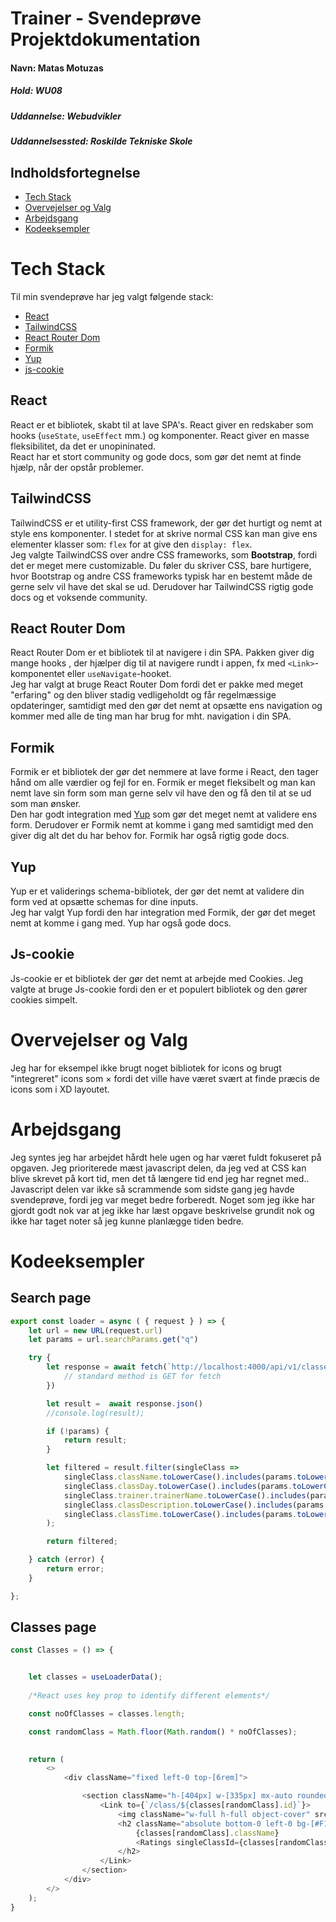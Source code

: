 # Trainer - Svendeprøve Projektdokumentation

#### Navn: Matas Motuzas

##### Hold: WU08

##### Uddannelse: Webudvikler

##### Uddannelsessted: Roskilde Tekniske Skole


## Indholdsfortegnelse

- [Tech Stack](#tech-stack)
- [Overvejelser og Valg](#overvejelser-og-valg)
- [Arbejdsgang](#arbejdsgang)
- [Kodeeksempler](#kodeeksempler)

# Tech Stack

Til min svendeprøve har jeg valgt følgende stack:

- [React](#react)
- [TailwindCSS](#tailwindcss)
- [React Router Dom](#react-router-dom)
- [Formik](#formik)
- [Yup](#yup)
- [js-cookie](#js-cookie)

## React

React er et bibliotek, skabt til at lave SPA's. React giver en redskaber som hooks (`useState`, `useEffect` mm.) og komponenter. React giver en masse fleksibilitet, da det er unopininated.  
React har et stort community og gode docs, som gør det nemt at finde hjælp, når der opstår problemer.


## TailwindCSS

TailwindCSS er et utility-first CSS framework, der gør det hurtigt og nemt at style ens komponenter.
I stedet for at skrive normal CSS kan man give ens elementer klasser som: `flex` for at give den `display: flex`.  
Jeg valgte TailwindCSS over andre CSS frameworks, som **Bootstrap**, fordi det er meget mere customizable. Du føler du skriver CSS, bare hurtigere, hvor Bootstrap og andre CSS frameworks typisk har en bestemt måde de gerne selv vil have det skal se ud. Derudover har TailwindCSS rigtig gode docs og et voksende community.

## React Router Dom

React Router Dom er et bibliotek til at navigere i din SPA. Pakken giver dig mange hooks , der hjælper dig til at navigere rundt i appen, fx med `<Link>`-komponentet eller `useNavigate`-hooket.  
Jeg har valgt at bruge React Router Dom fordi det er pakke med meget "erfaring" og den bliver stadig vedligeholdt og får regelmæssige opdateringer, samtidigt med den gør det nemt at opsætte ens navigation og kommer med alle de ting man har brug for mht. navigation i din SPA.

## Formik

Formik er et bibliotek der gør det nemmere at lave forme i React, den tager hånd om alle værdier og fejl for en. Formik er meget fleksibelt og man kan nemt lave sin form som man gerne selv vil have den og få den til at se ud som man ønsker.  
Den har godt integration med [Yup](#yup) som gør det meget nemt at validere ens form. Derudover er Formik nemt at komme i gang med samtidigt med den giver dig alt det du har behov for. Formik har også rigtig gode docs.

## Yup

Yup er et validerings schema-bibliotek, der gør det nemt at validere din form ved at opsætte schemas for dine inputs.  
Jeg har valgt Yup fordi den har integration med Formik, der gør det meget nemt at komme i gang med. Yup har også gode docs.

## Js-cookie

Js-cookie er et bibliotek der gør det nemt at arbejde med Cookies. Jeg valgte at bruge Js-cookie fordi den er et populert bibliotek og den gører cookies simpelt.





# Overvejelser og Valg

Jeg har for eksempel ikke brugt noget bibliotek for icons og brugt "integreret" icons som &times; fordi det ville have været svært at finde præcis de icons som i XD layoutet. 


# Arbejdsgang

Jeg syntes jeg har arbejdet hårdt hele ugen og har været fuldt fokuseret på opgaven. Jeg prioriterede mæst javascript delen, da jeg ved at CSS kan blive skrevet på kort tid, men det tå længere tid end jeg har regnet med.. 
Javascript delen var ikke så scrammende som sidste gang jeg havde svendeprøve, fordi jeg var meget bedre forberedt. 
Noget som jeg ikke har gjordt godt nok var at jeg ikke har læst opgave beskrivelse grundit nok og ikke har taget noter så jeg kunne planlægge tiden bedre. 





# Kodeeksempler


## Search page

```js
export const loader = async ( { request } ) => {
    let url = new URL(request.url)
    let params = url.searchParams.get("q")

    try {
        let response = await fetch(`http://localhost:4000/api/v1/classes`, {
            // standard method is GET for fetch
        })

        let result =  await response.json()
        //console.log(result);

        if (!params) {
            return result;
        }

        let filtered = result.filter(singleClass => 
            singleClass.className.toLowerCase().includes(params.toLowerCase()) || 
            singleClass.classDay.toLowerCase().includes(params.toLowerCase()) || 
            singleClass.trainer.trainerName.toLowerCase().includes(params.toLowerCase()) || 
            singleClass.classDescription.toLowerCase().includes(params.toLowerCase()) || 
            singleClass.classTime.toLowerCase().includes(params.toLowerCase())
        );

        return filtered;

    } catch (error) {
        return error;
    }

};

```

## Classes page

```js
const Classes = () => {


    let classes = useLoaderData();
    
    /*React uses key prop to identify different elements*/

    const noOfClasses = classes.length;

    const randomClass = Math.floor(Math.random() * noOfClasses);

    
    return (
        <>
            <div className="fixed left-0 top-[6rem]">

                <section className="h-[404px] w-[335px] mx-auto rounded-xl overflow-hidden relative">
                    <Link to={`/class/${classes[randomClass].id}`}>
                        <img className="w-full h-full object-cover" src={classes[randomClass].asset.url} alt="" />
                        <h2 className="absolute bottom-0 left-0 bg-[#F1C40E] p-4 pr-8 rounded-tr-[3rem] font-semibold">
                            {classes[randomClass].className}
                            <Ratings singleClassId={classes[randomClass].id}/>
                        </h2>
                    </Link>
                </section>
            </div>
        </>
    );
}
```